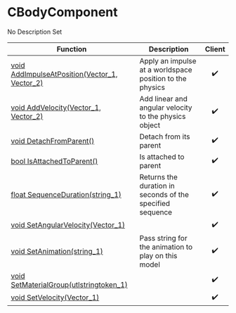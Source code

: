 # CBodyComponent
No Description Set

Function|Description|Client
--|--|:--:
[void AddImpulseAtPosition(Vector_1, Vector_2)](AddImpulseAtPosition)|Apply an impulse at a worldspace position to the physics|✔️
[void AddVelocity(Vector_1, Vector_2)](AddVelocity)|Add linear and angular velocity to the physics object|✔️
[void DetachFromParent()](DetachFromParent)|Detach from its parent|✔️
[bool IsAttachedToParent()](IsAttachedToParent)|Is attached to parent|✔️
[float SequenceDuration(string_1)](SequenceDuration)|Returns the duration in seconds of the specified sequence|✔️
[void SetAngularVelocity(Vector_1)](SetAngularVelocity)||✔️
[void SetAnimation(string_1)](SetAnimation)|Pass string for the animation to play on this model|✔️
[void SetMaterialGroup(utlstringtoken_1)](SetMaterialGroup)||✔️
[void SetVelocity(Vector_1)](SetVelocity)||✔️
